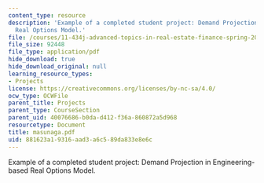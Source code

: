 ```yaml
---
content_type: resource
description: 'Example of a completed student project: Demand Projection in Engineering-based
  Real Options Model.'
file: /courses/11-434j-advanced-topics-in-real-estate-finance-spring-2007/881623a19316aad3a6c589da833e8e6c_masunaga.pdf
file_size: 92448
file_type: application/pdf
hide_download: true
hide_download_original: null
learning_resource_types:
- Projects
license: https://creativecommons.org/licenses/by-nc-sa/4.0/
ocw_type: OCWFile
parent_title: Projects
parent_type: CourseSection
parent_uid: 40076686-b0da-d412-f36a-860872a5d968
resourcetype: Document
title: masunaga.pdf
uid: 881623a1-9316-aad3-a6c5-89da833e8e6c
---
```

Example of a completed student project: Demand Projection in Engineering-based Real Options Model.